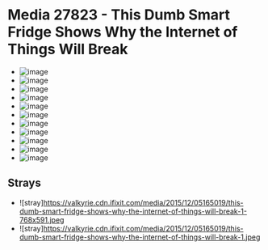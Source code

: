 # Media 27823 - This Dumb Smart Fridge Shows Why the Internet of Things Will Break

- ![image](https://valkyrie.cdn.ifixit.com/media/2015/12/05165019/this-dumb-smart-fridge-shows-why-the-internet-of-things-will-break-1-scaled.jpeg)
- ![image](https://valkyrie.cdn.ifixit.com/media/2015/12/05165019/this-dumb-smart-fridge-shows-why-the-internet-of-things-will-break-1-150x150.jpeg)
- ![image](https://valkyrie.cdn.ifixit.com/media/2015/12/05165019/this-dumb-smart-fridge-shows-why-the-internet-of-things-will-break-1-1536x1152.jpeg)
- ![image](https://valkyrie.cdn.ifixit.com/media/2015/12/05165019/this-dumb-smart-fridge-shows-why-the-internet-of-things-will-break-1-2048x1536.jpeg)
- ![image](https://valkyrie.cdn.ifixit.com/media/2015/12/05165019/this-dumb-smart-fridge-shows-why-the-internet-of-things-will-break-1-1200x900.jpeg)
- ![image](https://valkyrie.cdn.ifixit.com/media/2015/12/05165019/this-dumb-smart-fridge-shows-why-the-internet-of-things-will-break-1-300x200.jpeg)
- ![image](https://valkyrie.cdn.ifixit.com/media/2015/12/05165019/this-dumb-smart-fridge-shows-why-the-internet-of-things-will-break-1-600x400.jpeg)
- ![image](https://valkyrie.cdn.ifixit.com/media/2015/12/05165019/this-dumb-smart-fridge-shows-why-the-internet-of-things-will-break-1-1200x800.jpeg)
- ![image](https://valkyrie.cdn.ifixit.com/media/2015/12/05165019/this-dumb-smart-fridge-shows-why-the-internet-of-things-will-break-1-768x512.jpeg)
- ![image](https://valkyrie.cdn.ifixit.com/media/2015/12/05165019/this-dumb-smart-fridge-shows-why-the-internet-of-things-will-break-1-324x216.jpeg)
- ![image](https://valkyrie.cdn.ifixit.com/media/2015/12/05165019/this-dumb-smart-fridge-shows-why-the-internet-of-things-will-break-1-450x300.jpeg)

## Strays
- ![stray]https://valkyrie.cdn.ifixit.com/media/2015/12/05165019/this-dumb-smart-fridge-shows-why-the-internet-of-things-will-break-1-768x591.jpeg
- ![stray]https://valkyrie.cdn.ifixit.com/media/2015/12/05165019/this-dumb-smart-fridge-shows-why-the-internet-of-things-will-break-1.jpeg